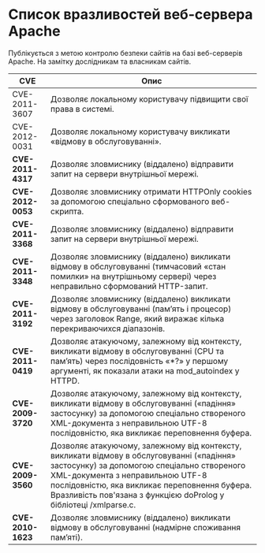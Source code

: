 # Список вразливостей веб-сервера Apache

Публікується з метою контролю безпеки сайтів на базі веб-серверів Apache. На замітку дослідникам та власникам сайтів.

| **CVE**            | **Опис** |
|---------------|----------|
| CVE-2011-3607  | Дозволяє локальному користувачу підвищити свої права в системі. |
| CVE-2012-0031  | Дозволяє локальному користувачу викликати «відмову в обслуговуванні». |
| **CVE-2011-4317**  | Дозволяє зловмиснику (віддалено) відправити запит на сервери внутрішньої мережі. |
| **CVE-2012-0053**  | Дозволяє зловмиснику отримати HTTPOnly cookies за допомогою спеціально сформованого веб-скрипта. |
| **CVE-2011-3368**  | Дозволяє зловмиснику (віддалено) відправити запит на сервери внутрішньої мережі. |
| **CVE-2011-3348**  | Дозволяє зловмиснику (віддалено) викликати відмову в обслуговуванні (тимчасовий «стан помилки» на внутрішньому сервері) через неправильно сформований HTTP-запит. |
| **CVE-2011-3192**  | Дозволяє зловмиснику (віддалено) викликати відмову в обслуговуванні (пам’ять і процесор) через заголовок Range, який виражає кілька перекриваючихся діапазонів. |
| **CVE-2011-0419**  | Дозволяє атакуючому, залежному від контексту, викликати відмову в обслуговуванні (CPU та пам’ять) через послідовність «*?» у першому аргументі, як показали атаки на mod_autoindex у HTTPD. |
| **CVE-2009-3720**  | Дозволяє атакуючому, залежному від контексту, викликати відмову в обслуговуванні («падіння» застосунку) за допомогою спеціально створеного XML-документа з неправильною UTF-8 послідовністю, яка викликає переповнення буфера. |
| **CVE-2009-3560**  | Дозволяє атакуючому, залежному від контексту, викликати відмову в обслуговуванні («падіння» застосунку) за допомогою спеціально створеного XML-документа з неправильною UTF-8 послідовністю, яка викликає переповнення буфера. Вразливість пов'язана з функцією doProlog у бібліотеці /xmlparse.c. |
| **CVE-2010-1623**  | Дозволяє зловмиснику (віддалено) викликати відмову в обслуговуванні (надмірне споживання пам’яті). |
